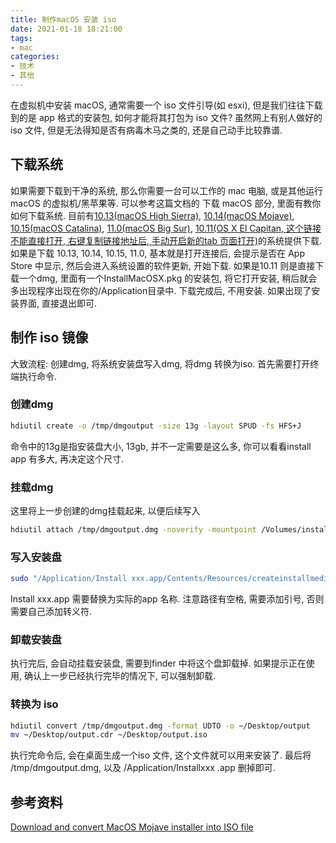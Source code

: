 ```yaml
---
title: 制作macOS 安装 iso
date: 2021-01-18 18:21:00
tags: 
- mac
categories:
- 技术
- 其他
---
```


在虚拟机中安装 macOS, 通常需要一个 iso 文件引导(如 esxi), 但是我们往往下载到的是 app 格式的安装包, 如何才能将其打包为 iso 文件?
虽然网上有别人做好的 iso 文件, 但是无法得知是否有病毒木马之类的, 还是自己动手比较靠谱.
<!-- more -->

## 下载系统
如果需要下载到干净的系统, 那么你需要一台可以工作的 mac 电脑, 或是其他运行 macOS 的虚拟机/黑苹果等. 
可以参考这篇文档的 下载 macOS 部分, 里面有教你如何下载系统. 目前有[10.13(macOS High Sierra)](https://itunes.apple.com/cn/app/macos-high-sierra/id1246284741?ls=1&mt=12), [10.14(macOS Mojave)](https://itunes.apple.com/cn/app/macos-mojave/id1398502828?ls=1&mt=12), [10.15(macOS Catalina)](https://itunes.apple.com/cn/app/macos-catalina/id1466841314?ls=1&mt=12), [11.0(macOS Big Sur)](https://itunes.apple.com/cn/app/macos-big-sur/id1526878132?ls=1&mt=12), [10.11(OS X El Capitan, 这个链接不能直接打开, 右键复制链接地址后, 手动开启新的tab 页面打开)](http://updates-http.cdn-apple.com/2019/cert/061-41424-20191024-218af9ec-cf50-4516-9011-228c78eda3d2/InstallMacOSX.dmg)的系统提供下载.
如果是下载 10.13, 10.14, 10.15, 11.0, 基本就是打开连接后, 会提示是否在 App Store 中显示, 然后会进入系统设置的软件更新, 开始下载.
如果是10.11 则是直接下载一个dmg, 里面有一个InstallMacOSX.pkg 的安装包, 将它打开安装, 稍后就会多出现程序出现在你的/Application目录中.
下载完成后, 不用安装. 如果出现了安装界面, 直接退出即可.
## 制作 iso 镜像
大致流程: 
创建dmg, 将系统安装盘写入dmg, 将dmg 转换为iso.
首先需要打开终端执行命令.
### 创建dmg
``` bash
hdiutil create -o /tmp/dmgoutput -size 13g -layout SPUD -fs HFS+J
```
命令中的13g是指安装盘大小, 13gb, 并不一定需要是这么多, 你可以看看install app 有多大, 再决定这个尺寸.
### 挂载dmg
这里将上一步创建的dmg挂载起来, 以便后续写入
``` bash
hdiutil attach /tmp/dmgoutput.dmg -noverify -mountpoint /Volumes/install_build
```
### 写入安装盘
``` bash
sudo "/Application/Install xxx.app/Contents/Resources/createinstallmedia" --volume /Volumes/install_build
```
Install xxx.app 需要替换为实际的app 名称.
注意路径有空格, 需要添加引号, 否则需要自己添加转义符.

### 卸载安装盘
执行完后, 会自动挂载安装盘, 需要到finder 中将这个盘卸载掉.
如果提示正在使用, 确认上一步已经执行完毕的情况下, 可以强制卸载.
### 转换为 iso
``` bash
hdiutil convert /tmp/dmgoutput.dmg -format UDTO -o ~/Desktop/output
mv ~/Desktop/output.cdr ~/Desktop/output.iso
```
执行完命令后, 会在桌面生成一个iso 文件, 这个文件就可以用来安装了.
最后将 /tmp/dmgoutput.dmg, 以及 /Application/Installxxx .app 删掉即可.
## 参考资料

[Download and convert MacOS Mojave installer into ISO file](https://blog.petehouston.com/download-and-convert-macos-mojave-installer-into-iso-file)

